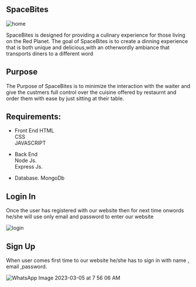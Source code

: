 
## SpaceBites

![home](https://user-images.githubusercontent.com/74640208/222934350-a64f3c2c-b335-45cd-be93-54ac7033ca17.png)


SpaceBites is designed for providing a culinary experience for those living on the Red Planet.
The goal of SpaceBites is to create a dinning experience that is both unique and delicious,with an otherwordly ambiance that transports diners to a different word
## Purpose

The Purpose of SpaceBites is to minimize the interaction with the waiter and give the custmers full control over the cuisine offered by restaurnt and order them with ease by just sitting at their table.
## Requirements:

 - Front End
 HTML  
 CSS  
 JAVASCRIPT  

  - Back End  
  Node Js.  
  Express Js. 
   - Database. 
   MongoDb 
  

## Login In
Once the user has registered with our website then for next time onwords he/she will use only email and password to enter our website

![login](https://user-images.githubusercontent.com/74640208/222938571-1a5342c9-3564-48c4-a13e-8452a033fa2b.png)

## Sign Up
When user comes first time to our website he/she has to sign in with name , email ,password.




![WhatsApp Image 2023-03-05 at 7 56 06 AM](https://user-images.githubusercontent.com/74640208/222938635-b5ab45d3-f8e2-4074-8009-0f7292e9141b.jpeg)

